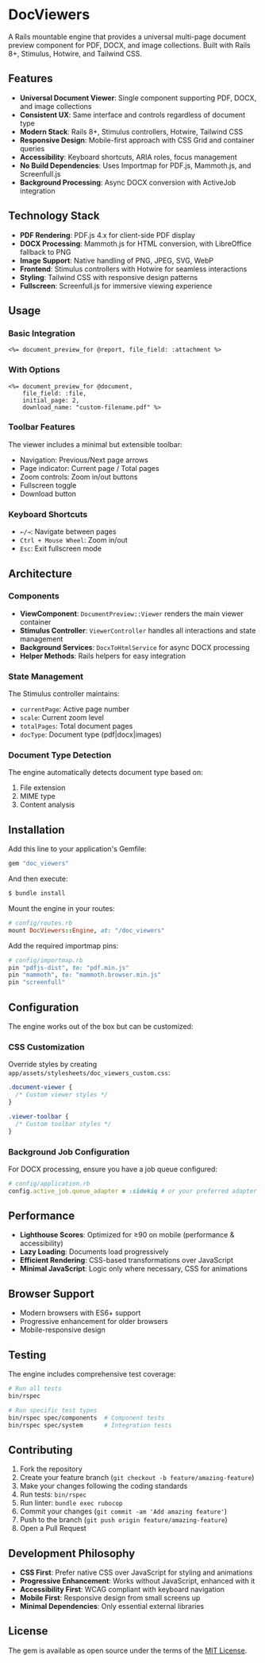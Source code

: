 # DocViewers

A Rails mountable engine that provides a universal multi-page document preview component for PDF, DOCX, and image collections. Built with Rails 8+, Stimulus, Hotwire, and Tailwind CSS.

## Features

- **Universal Document Viewer**: Single component supporting PDF, DOCX, and image collections
- **Consistent UX**: Same interface and controls regardless of document type
- **Modern Stack**: Rails 8+, Stimulus controllers, Hotwire, Tailwind CSS
- **Responsive Design**: Mobile-first approach with CSS Grid and container queries
- **Accessibility**: Keyboard shortcuts, ARIA roles, focus management
- **No Build Dependencies**: Uses Importmap for PDF.js, Mammoth.js, and Screenfull.js
- **Background Processing**: Async DOCX conversion with ActiveJob integration

## Technology Stack

- **PDF Rendering**: PDF.js 4.x for client-side PDF display
- **DOCX Processing**: Mammoth.js for HTML conversion, with LibreOffice fallback to PNG
- **Image Support**: Native handling of PNG, JPEG, SVG, WebP
- **Frontend**: Stimulus controllers with Hotwire for seamless interactions
- **Styling**: Tailwind CSS with responsive design patterns
- **Fullscreen**: Screenfull.js for immersive viewing experience

## Usage

### Basic Integration

```erb
<%= document_preview_for @report, file_field: :attachment %>
```

### With Options

```erb
<%= document_preview_for @document, 
    file_field: :file, 
    initial_page: 2,
    download_name: "custom-filename.pdf" %>
```

### Toolbar Features

The viewer includes a minimal but extensible toolbar:
- Navigation: Previous/Next page arrows
- Page indicator: Current page / Total pages
- Zoom controls: Zoom in/out buttons
- Fullscreen toggle
- Download button

### Keyboard Shortcuts

- `←/→`: Navigate between pages
- `Ctrl + Mouse Wheel`: Zoom in/out
- `Esc`: Exit fullscreen mode

## Architecture

### Components

- **ViewComponent**: `DocumentPreview::Viewer` renders the main viewer container
- **Stimulus Controller**: `ViewerController` handles all interactions and state management
- **Background Services**: `DocxToHtmlService` for async DOCX processing
- **Helper Methods**: Rails helpers for easy integration

### State Management

The Stimulus controller maintains:
- `currentPage`: Active page number
- `scale`: Current zoom level
- `totalPages`: Total document pages
- `docType`: Document type (pdf|docx|images)

### Document Type Detection

The engine automatically detects document type based on:
1. File extension
2. MIME type
3. Content analysis

## Installation

Add this line to your application's Gemfile:

```ruby
gem "doc_viewers"
```

And then execute:
```bash
$ bundle install
```

Mount the engine in your routes:
```ruby
# config/routes.rb
mount DocViewers::Engine, at: "/doc_viewers"
```

Add the required importmap pins:
```ruby
# config/importmap.rb
pin "pdfjs-dist", to: "pdf.min.js"
pin "mammoth", to: "mammoth.browser.min.js"
pin "screenfull"
```

## Configuration

The engine works out of the box but can be customized:

### CSS Customization

Override styles by creating `app/assets/stylesheets/doc_viewers_custom.css`:

```css
.document-viewer {
  /* Custom viewer styles */
}

.viewer-toolbar {
  /* Custom toolbar styles */
}
```

### Background Job Configuration

For DOCX processing, ensure you have a job queue configured:

```ruby
# config/application.rb
config.active_job.queue_adapter = :sidekiq # or your preferred adapter
```

## Performance

- **Lighthouse Scores**: Optimized for ≥90 on mobile (performance & accessibility)
- **Lazy Loading**: Documents load progressively
- **Efficient Rendering**: CSS-based transformations over JavaScript
- **Minimal JavaScript**: Logic only where necessary, CSS for animations

## Browser Support

- Modern browsers with ES6+ support
- Progressive enhancement for older browsers
- Mobile-responsive design

## Testing

The engine includes comprehensive test coverage:

```bash
# Run all tests
bin/rspec

# Run specific test types
bin/rspec spec/components  # Component tests
bin/rspec spec/system      # Integration tests
```

## Contributing

1. Fork the repository
2. Create your feature branch (`git checkout -b feature/amazing-feature`)
3. Make your changes following the coding standards
4. Run tests: `bin/rspec`
5. Run linter: `bundle exec rubocop`
6. Commit your changes (`git commit -am 'Add amazing feature'`)
7. Push to the branch (`git push origin feature/amazing-feature`)
8. Open a Pull Request

## Development Philosophy

- **CSS First**: Prefer native CSS over JavaScript for styling and animations
- **Progressive Enhancement**: Works without JavaScript, enhanced with it
- **Accessibility First**: WCAG compliant with keyboard navigation
- **Mobile First**: Responsive design from small screens up
- **Minimal Dependencies**: Only essential external libraries

## License

The gem is available as open source under the terms of the [MIT License](https://opensource.org/licenses/MIT).
